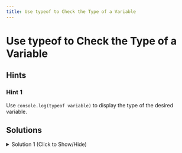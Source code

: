 ```yaml
---
title: Use typeof to Check the Type of a Variable
---
```

# Use typeof to Check the Type of a Variable

## Hints

### Hint 1
Use `console.log(typeof variable)` to display the type of the desired variable.

## Solutions

<details><summary>Solution 1 (Click to Show/Hide)</summary>

```javascript
console.log(typeof seven);
console.log(typeof three);
```

</details>